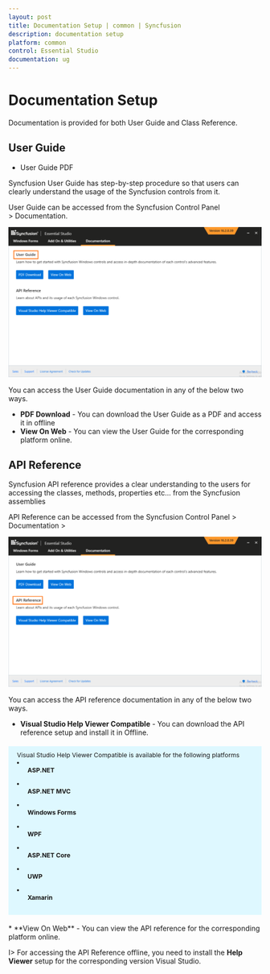 ```yaml
---
layout: post
title: Documentation Setup | common | Syncfusion
description: documentation setup  
platform: common
control: Essential Studio
documentation: ug
---
```


# Documentation Setup  

Documentation is provided for both User Guide and Class Reference.


## User Guide

* User Guide PDF

Syncfusion User Guide has step-by-step procedure so that users can clearly understand the usage of the Syncfusion controls from it. 

 User Guide can be accessed from the Syncfusion Control Panel > Documentation.

![](Documentation-Setup_images/User-Guide_img1.png)


You can access the User Guide documentation in any of the below two ways.

* **PDF Download**  - You can download the User Guide as a PDF and access it in offline
* **View On Web** - You can view the User Guide for the corresponding platform online.

## API Reference

Syncfusion API reference provides a clear understanding to the users for accessing the classes, methods, properties etc... from the Syncfusion assemblies

API Reference can be accessed from the Syncfusion Control Panel > Documentation >

![](Documentation-Setup_images/Class-Reference_img1.png)


You can access the API reference documentation in any of the below two ways.

* **Visual Studio Help Viewer Compatible** - You can download the API reference setup and install it in Offline.
<style>
#license {
    font-size: .88em!important;
margin-top: 1.5em;     margin-bottom: 1.5em;
    background-color: #def8ff;
    padding: 10px 17px 14px;
}
</style>

<div id="license">
Visual Studio Help Viewer Compatible is available for the following platforms
	  <li><ul> <b>ASP.NET</b> </ul></li>
	  <li><ul> <b>ASP.NET MVC</b> </ul></li>
	  <li><ul> <b>Windows Forms</b> </ul></li>
	  <li><ul> <b>WPF</b> </ul></li>
	  <li><ul> <b>ASP.NET Core</b> </ul></li>
	  <li><ul> <b>UWP</b> </ul></li>
	  <li><ul> <b>Xamarin</b> </ul></li>
</div>
* **View On Web**  - You can view the API reference for the corresponding platform online.

I> For accessing the API Reference offline, you need to install the **Help Viewer** setup for the corresponding version Visual Studio.